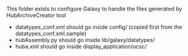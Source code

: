 This folder exists to configure Galaxy to handle the files generated by HubArchiveCreator tool

* datatypes_conf.xml should go inside config/ (copied first from the datatypes_conf.xml.sample)
* hubAssembly.py should go inside lib/galaxy/datatypes/
* huba.xml should go inside display_application/ucsc/
